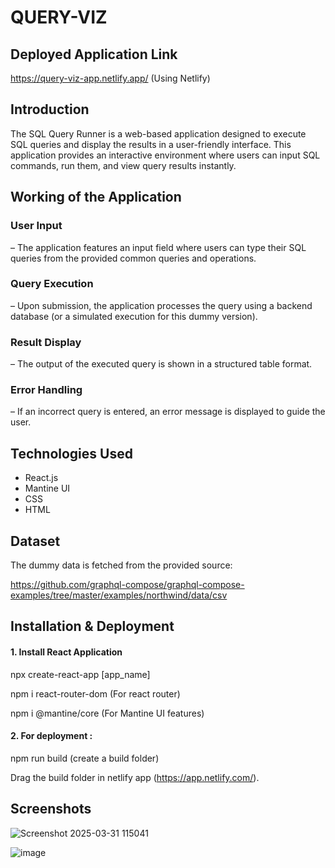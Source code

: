 # QUERY-VIZ

## Deployed Application Link
https://query-viz-app.netlify.app/ (Using Netlify)

## Introduction
The SQL Query Runner is a web-based application designed to execute SQL queries and display the results in a user-friendly interface. This application provides an interactive environment where users can input SQL commands, run them, and view query results instantly.

## Working of the Application

### User Input 
– The application features an input field where users can type their SQL queries from the provided common queries and operations.

### Query Execution 
– Upon submission, the application processes the query using a backend database (or a simulated execution for this dummy version).

### Result Display 
– The output of the executed query is shown in a structured table format.

### Error Handling 
– If an incorrect query is entered, an error message is displayed to guide the user.

## Technologies Used
- React.js
- Mantine UI
- CSS
- HTML

## Dataset 
The dummy data is fetched from the provided source: 

 https://github.com/graphql-compose/graphql-compose-examples/tree/master/examples/northwind/data/csv

## Installation & Deployment

#### 1. Install React Application 
npx create-react-app [app_name]

npm i react-router-dom (For react router)

npm i @mantine/core (For Mantine UI features)

#### 2. For deployment : 

npm run build (create a build folder)

Drag the build folder in netlify app (https://app.netlify.com/).

## Screenshots

![Screenshot 2025-03-31 115041](https://github.com/user-attachments/assets/46688395-a48a-4630-9a77-d2c79aa14b39)


![image](https://github.com/user-attachments/assets/5321f84c-7d80-43c9-b56a-f12a05a51d94)


